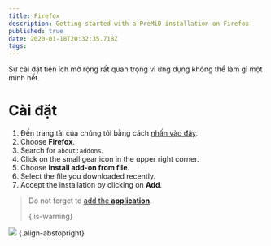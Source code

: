```yaml
---
title: Firefox
description: Getting started with a PreMiD installation on Firefox
published: true
date: 2020-01-18T20:32:35.718Z
tags:
---
```


Sự cài đặt tiện ích mở rộng rất quan trọng vì ứng dụng không thể làm gì một mình hết.

# Cài đặt
1. Đến trang tải của chúng tôi bằng cách [nhấn vào đây](https://premid.app/downloads).
2. Choose **Firefox**.
3. Search for `about:addons`.
4. Click on the small gear icon in the upper right corner.
5. Choose **Install add-on from file**.
6. Select the file you downloaded recently.
7. Accept the installation by clicking on **Add**.

> Do not forget to [add the **application**](/install). 
> 
> {.is-warning}

![](https://img.icons8.com/color/2x/firefox.png) {.align-abstopright}
